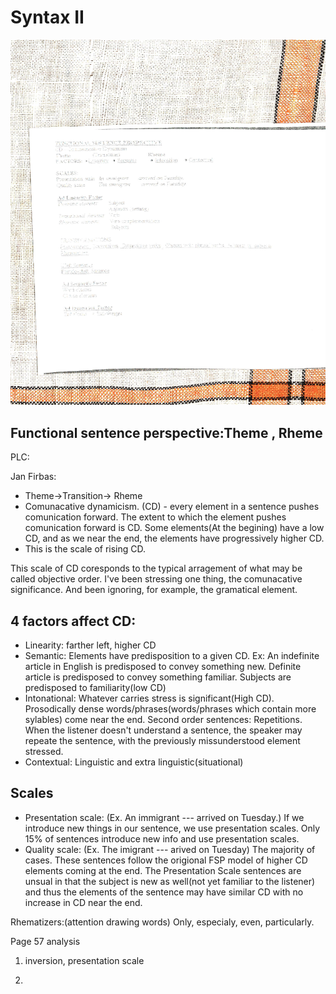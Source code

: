 Syntax II
===================
![Functional Sentence Perspective](FSP.JPG)

Functional sentence perspective:Theme , Rheme
--------------------------
PLC:

Jan Firbas:

 - Theme->Transition-> Rheme
 - Comunacative dynamicism. (CD) - every element in a sentence pushes comunication forward. The extent to which the element pushes comunication forward is CD.  Some elements(At the begining) have a low CD, and as we near the end, the elements have progressively higher CD.
 - This is the scale of rising CD.


This scale of CD coresponds to the typical arragement of what may be called objective order.  I've been stressing one thing, the comunacative significance.  And been ignoring, for example, the gramatical element.

4 factors affect CD:
---------------
 - Linearity:
   farther left, higher CD
 - Semantic:
   Elements have predisposition to a given CD.  Ex: An indefinite article in English is predisposed to convey something new.  Definite article is predisposed to convey something familiar.  Subjects are predisposed to familiarity(low CD)
 - Intonational: Whatever carries stress is significant(High CD).  Prosodically dense words/phrases(words/phrases which contain more sylables) come near the end.
 Second order sentences: Repetitions.  When the listener doesn't understand a sentence, the speaker may repeate the sentence, with the previously missunderstood element stressed.
 - Contextual: Linguistic and extra linguistic(situational)

Scales
------
 - Presentation scale: (Ex. An immigrant --- arrived on Tuesday.) If we introduce new things in our sentence, we use presentation scales.  Only 15% of sentences introduce  new info and use presentation scales.
 - Quality scale: (Ex. The imigrant --- arived on Tuesday) The majority of cases. These sentences follow the origional FSP model of higher CD elements coming at the end.  The Presentation Scale sentences are unsual in that the subject is new as well(not yet familiar to the listener) and thus the elements of the sentence may have similar CD with no increase in CD near the end.


Rhematizers:(attention drawing words) Only, especialy, even, particularly.

Page 57 analysis

1. inversion, presentation scale

8.  


